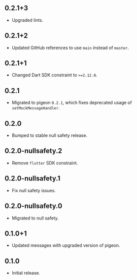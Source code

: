## 0.2.1+3

* Upgraded lints.

## 0.2.1+2

* Updated GitHub references to use `main` instead of `master`.

## 0.2.1+1

* Changed Dart SDK constraint to `>=2.12.0`.

## 0.2.1

* Migrated to pigeon `0.2.1`, which fixes deprecated usage of `setMockMessageHandler`.

## 0.2.0

* Bumped to stable null safety release.

## 0.2.0-nullsafety.2

* Remove `flutter` SDK constraint.

## 0.2.0-nullsafety.1

* Fix null safety issues.

## 0.2.0-nullsafety.0

* Migrated to null safety.

## 0.1.0+1

* Updated messages with upgraded version of pigeon.

## 0.1.0

* Initial release.
